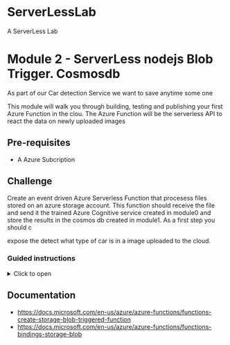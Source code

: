 
# ServerLessLab
A ServerLess Lab



# Module 2 - ServerLess nodejs Blob Trigger. Cosmosdb 

As part of our Car detection Service we want to save anytime some one 

This module will walk you through building, testing and publishing your first Azure Function in the clou. The Azure Function will be the serverless API to react the data on newly uploaded images 
## Pre-requisites 
* A Azure Subcription 
## Challenge 
Create an event driven Azure Serverless Function that procesess files stored on an azure storage account.  This function should receive the file and send it the trained Azure Cognitive service created in module0 and store the results in the cosmos db created in module1. As a first step you should c




expose the detect what type of car is in a image uploaded to the cloud. 

### Guided instructions

<details><summary>Click to open</summary><p>

## Challenge 

### Create Nodejs Function App

1. Open the Azure Portal on https://portal.azure.com, click on “Create a resource”
1. Type “Function App” in the search bar, click Create
1.	Enter a unique name for your function. Create a new resource group. Choose a name
1. OS: Windows
1.	Location: West Europe
1.	Runtime Stack: Node.js
1.	Storage: Create new (accept default)
1.	Click Create
 * ![CreateServerLess](/module2/severlesscreate.png)

### Create Blob Trigger Function 
1.	Click on “Resource Groups” and select your created rg
1.	Click on your Function
1.	Click on “+ New Function” button
1.	In-portal
1.	More templates… Finish and view templates
1.	Azurce Blob Storage trigger
1.	Click on Install (for the extension). This can take up to 2 minutes. Wait and don’t leave the screen!
1.	Once done, click continue
1.	Pick a name. E.g. BmwModelClassification
1.	Change the path to “images/{name}”
1.	Leave the rest and click Create
 * ![CreateServerLess](/module2/StorageTrigger.png)

### Test Blob Trigger
Now that we have a blob trigger we want to verify if it is correctly triggering on new files under the storage account. By deault the the Blob Trigger will listen on the default storage you functions.  To Test this we need to create a new Blob container called "images"(the path we chose to listen on in the las step) and upload any file to the new blob container
1. Under the "Resource Group" blade select the Rg you created  
1. Once uploaded navigate to your function app and select the function your created "BmwModelClassification" 
1. Open the logs tab. Keep this open as this will output logs when we upload a new file 
1. In a new browser tab.Select the storage account that was created with your function App. 
1. Select "Blobs" 
1. Create a new Container "images". This was the container/folder the function is triggered on ![CreateServerLess](/module2/createblob.png)

1. upload any file to the container images . ![CreateServerLess](/module2/upload.png)

1. naviagte back to the tab where the functions logs are open. you should see a new output which got triggered aftert we uploaded our new file. 
![CreateServerLess](/module2/logoutput.png)





Now we have a function app which can be triggered by a new file in blob storage under the path images/*. we have not specified where exactly this is. But we have not connected the 

 </p></details>

 ## Documentation

* https://docs.microsoft.com/en-us/azure/azure-functions/functions-create-storage-blob-triggered-function
* https://docs.microsoft.com/en-us/azure/azure-functions/functions-bindings-storage-blob


